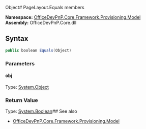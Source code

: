 Object# PageLayout.Equals members
  

**Namespace:** [OfficeDevPnP.Core.Framework.Provisioning.Model](OfficeDevPnP.Core.Framework.Provisioning.Model.md)  
**Assembly:** OfficeDevPnP.Core.dll  
## Syntax
```C#
public boolean Equals(Object)
```
### Parameters
#### obj
Type: [System.Object](System.Object.md) 
#### 
### Return Value
Type: [System.Boolean](System.Boolean.md)## See also
- [OfficeDevPnP.Core.Framework.Provisioning.Model](OfficeDevPnP.Core.Framework.Provisioning.Model.md)
